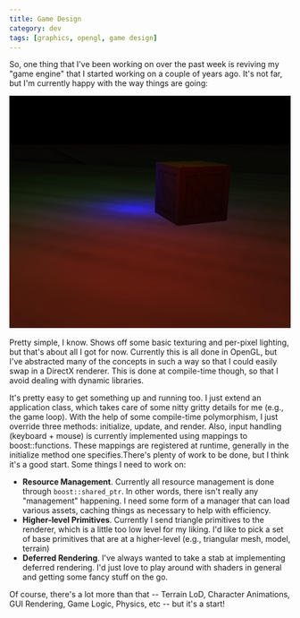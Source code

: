 ```yaml
---           
title: Game Design
category: dev
tags: [graphics, opengl, game design]
---
```


So, one thing that I've been working on over the past week is reviving my "game
engine" that I started working on a couple of years ago. It's not far, but I'm
currently happy with the way things are going:

![Game Engine Screenshot](/assets/img/2010_Feb_01.jpg)

Pretty simple, I know. Shows off some basic texturing and per-pixel lighting,
but that's about all I got for now. Currently this is all done in OpenGL, but
I've abstracted many of the concepts in such a way so that I could easily swap
in a DirectX renderer. This is done at compile-time though, so that I avoid
dealing with dynamic libraries.

It's pretty easy to get something up and running too. I just extend an
application class, which takes care of some nitty gritty details for me (e.g.,
the game loop). With the help of some compile-time polymorphism, I just
override three methods: initialize, update, and render. Also, input handling
(keyboard + mouse) is currently implemented using mappings to boost::functions.
These mappings are registered at runtime, generally in the initialize method
one specifies.There's plenty of work to be done, but I think it's a good start.
Some things I need to work on:

* **Resource Management**. Currently all resource management is done through
  `boost::shared_ptr`. In other words, there isn't really any "management"
  happening. I need some form of a manager that can load various assets,
  caching things as necessary to help with efficiency.
* **Higher-level Primitives**. Currently I send triangle primitives to the
  renderer, which is a little too low level for my liking. I'd like to pick a
  set of base primitives that are at a higher-level (e.g., triangular mesh,
  model, terrain)
* **Deferred Rendering**. I've always wanted to take a stab at implementing
  deferred rendering. I'd just love to play around with shaders in general and
  getting some fancy stuff on the go.

Of course, there's a lot more than that -- Terrain LoD, Character Animations,
GUI Rendering, Game Logic, Physics, etc -- but it's a start!

